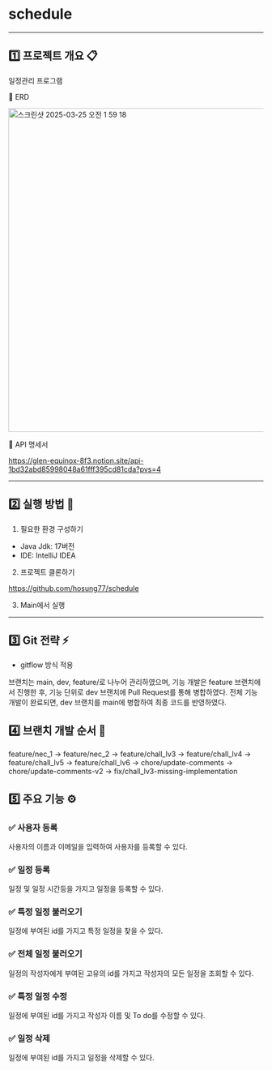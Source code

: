 # **schedule**

***

## 1️⃣ 프로젝트 개요 📋

일정관리 프로그램

🌈 ERD

<img width="639" alt="스크린샷 2025-03-25 오전 1 59 18" src="https://github.com/user-attachments/assets/7fd68663-1461-45f7-8248-47ed1a9a980d" />

🌈 API 명세서

https://glen-equinox-8f3.notion.site/api-1bd32abd85998048a61fff395cd81cda?pvs=4

***

## 2️⃣ 실행 방법 🔨 

1. 필요한 환경 구성하기

- Java Jdk: 17버전
- IDE: IntelliJ IDEA

2. 프로젝트 클론하기

https://github.com/hosung77/schedule

3. Main에서 실행

***
## 3️⃣ Git 전략 ⚡️ 

- gitflow 방식 적용

브랜치는 main, dev, feature/로 나누어 관리하였으며, 기능 개발은 feature 브랜치에서 진행한 후,
기능 단위로 dev 브랜치에 Pull Request를 통해 병합하였다. 전체 기능 개발이 완료되면, dev 브랜치를 main에 병합하여 최종 코드를 반영하였다.

## 4️⃣ 브랜치 개발 순서 🔨

feature/nec_1 -> feature/nec_2 -> feature/chall_lv3 ->  feature/chall_lv4 ->  feature/chall_lv5 ->  feature/chall_lv6 -> chore/update-comments -> chore/update-comments-v2 -> fix/chall_lv3-missing-implementation

## 5️⃣ 주요 기능 ⚙️

### ✅ **사용자 등록**

사용자의 이름과 이메일을 입력하여 사용자를 등록할 수 있다.

### ✅ **일정 등록**

일정 및 일정 시간등을 가지고 일정을 등록할 수 있다.

### ✅ **특정 일정 불러오기**

일정에 부여된 id를 가지고 특정 일정을 찾을 수 있다.

### ✅ **전체 일정 불러오기**

일정의 작성자에게 부여된 고유의 id를 가지고 작성자의 모든 일정을 조회할 수 있다.

### ✅ **특정 일정 수정**

일정에 부여된 id를 가지고 작성자 이름 및 To do를 수정할 수 있다. 

### ✅ **일정 삭제**

일정에 부여된 id를 가지고 일정을 삭제할 수 있다.






